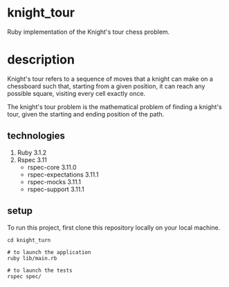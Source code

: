 # knight_tour
Ruby implementation of the Knight's tour chess problem.

# description
Knight's tour refers to a sequence of moves that a knight can make on a chessboard such that, starting from a given position, it can reach any possible square, visiting every cell exactly once.

The knight's tour problem is the mathematical problem of finding a knight's tour, given the starting and ending position of the path.

## technologies
1. Ruby 3.1.2
2. Rspec 3.11
   * rspec-core 3.11.0
   * rspec-expectations 3.11.1
   * rspec-mocks 3.11.1
   * rspec-support 3.11.1

## setup
To run this project, first clone this repository locally on your local machine.

```
cd knight_turn

# to launch the application
ruby lib/main.rb

# to launch the tests
rspec spec/
```





